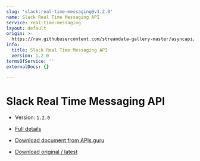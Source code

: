 ```yaml
---
slug: 'slack:real-time-messaging@v1.2.0'
name: Slack Real Time Messaging API
service: real-time-messaging
layout: default
origin: >-
  https://raw.githubusercontent.com/streamdata-gallery-master/asyncapi/master/_listings/slack/slack-real-time-messaging-api-async.md
info:
  title: Slack Real Time Messaging API
  version: 1.2.0
termsOfService: ''
externalDocs: {}

---
```

# Slack Real Time Messaging API

* Version: `1.2.0`
* [Full details](../html/slack:real-time-messaging@v1.2.0.html)






* [Download document from APIs.guru](https://raw.githubusercontent.com/APIs-guru/asyncapi-directory/master/docs/APIs/slack%3Areal-time-messaging%40v1.2.0.yaml)
* [Download original / latest](https://raw.githubusercontent.com/streamdata-gallery-master/asyncapi/master/_listings/slack/slack-real-time-messaging-api-async.md)

<script type="application/ld+json">
{
  "@context": "http://schema.org/",
  "@type": "WebAPI",

  "documentation": "",

  "name": "Slack Real Time Messaging API"
}
</script>
